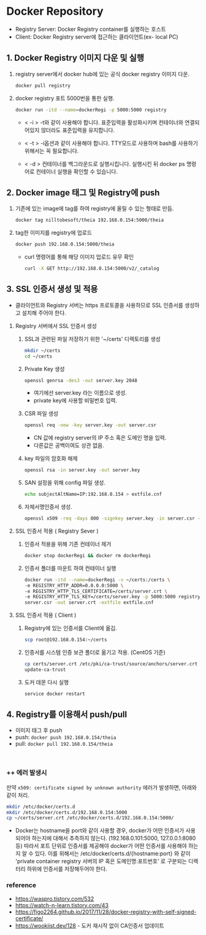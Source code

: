 # Docker Repository

- Registry Server: Docker Registry container를 실행하는 호스트
- Client: Docker Registry server에 접근하는 클라이언트(ex- local PC)

## 1. Docker Registry 이미지 다운 및 실행

1. registry server에서 docker hub에 있는 공식 docker registry 이미지 다운.

   ```sh
   docker pull registry
   ```

2. docker registry 포트 5000번을 통한 실행.

   ```sh
   docker run -itd --name=dockerRegi -p 5000:5000 registry
   ```

   - < -i > -t와 같이 사용해야 합니다. 표준입력을 활성화시키며 컨테이너와 연결되어있지 않더라도 표준입력을 유지합니다.

   - < -t > -i옵션과 같이 사용해야 합니다. TTY모드로 사용하며 bash를 사용하기 위해서는 꼭 필요합니다.

   - < -d > 컨테이너를 백그라운드로 실행시킵니다. 실행시킨 뒤 docker ps 명령어로 컨테이너 실행을 확인할 수 있습니다.

## 2. Docker image 태그 및 Registry에 push

1. 기존에 있는 image에 tag를 하여 registry에 올릴 수 있는 형태로 만듬.

   ```sh
   docker tag nilltobesoft/theia 192.168.0.154:5000/theia
   ```

2. tag한 이미지를 registry에 업로드

   ```sh
   docker push 192.168.0.154:5000/theia
   ```

   - curl 명령어를 통해 해당 이미지 업로드 유무 확인

     ```sh
     curl -X GET http://192.168.0.154:5000/v2/_catalog
     ```

## 3. SSL 인증서 생성 및 적용

- 클라이언트와 Registry 서버는 https 프로토콜을 사용하므로 SSL 인증서를 생성하고 설치해 주어야 한다.

1. Registry 서버에서 SSL 인증서 생성

   1. SSL과 관련된 파일 저장하기 위한 '~/certs' 디렉토리를 생성

      ```sh
      mkdir ~/certs
      cd ~/certs
      ```

   2. Private Key 생성

      ```sh
      openssl genrsa -des3 -out server.key 2048
      ```

      - 여기에선 server.key 라는 이름으로 생성.
      - private key에 사용할 비밀번호 입력.

   3. CSR 파일 생성

      ```sh
      openssl req -new -key server.key -out server.csr
      ```

      - CN 값에 registry server의 IP 주소 혹은 도메인 명을 입력.
      - 다른값은 공백이여도 상관 없음.

   4. key 파일의 암호화 해제

      ```sh
      openssl rsa -in server.key -out server.key
      ```

   5. SAN 설정을 위해 config 파일 생성.

      ```sh
      echo subjectAltName=IP:192.168.0.154 > extfile.cnf
      ```

   6. 자체서명인증서 생성.

      ```sh
      openssl x509 -req -days 800 -signkey server.key -in server.csr -out server.crt -extfile extfile.cnf
      ```

2. SSL 인증서 적용 ( Registry Sever )

   1. 인증서 적용을 위해 기존 컨테이너 제거

      ```sh
      docker stop dockerRegi && docker rm dockerRegi
      ```

   2. 인증서 폴더를 마운트 하여 컨테이너 실행

      ```sh
      docker run -itd --name=dockerRegi -v ~/certs:/certs \
      -e REGISTRY_HTTP_ADDR=0.0.0.0:5000 \
      -e REGISTRY_HTTP_TLS_CERTIFICATE=/certs/server.crt \
      -e REGISTRY_HTTP_TLS_KEY=/certs/server.key -p 5000:5000 registry
      server.csr -out server.crt -extfile extfile.cnf
      ```

3. SSL 인증서 적용 ( Client )

   1. Registry에 있는 인증서를 Client에 옮김.

      ```sh
      scp root@192.168.0.154:~/certs
      ```

   2. 인증서를 시스템 인증 보관 폴더로 옮기고 적용. (CentOS 기준)

      ```sh
      cp certs/server.crt /etc/pki/ca-trust/source/anchors/server.crt
      update-ca-trust
      ```

   3. 도커 데몬 다시 실행

      ```sh
      service docker restart
      ```

## 4. Registry를 이용해서 push/pull

- 이미지 태그 후 push
- push: `docker push 192.168.0.154/theia`
- pull: `docker pull 192.168.0.154/theia`

</br>

### ++ 에러 발생시

만약 `x509: certificate signed by unknown authority` 에러가 발생하면, 아래와 같이 처리.

```sh
mkdir /etc/docker/certs.d
mkdir /etc/docker/certs.d/192.168.0.154:5000
cp ~/certs/server.crt /etc/docker/certs.d/192.168.0.154:5000/
```

- Docker는 hostname을 port와 같이 사용할 경우, docker가 어떤 인증서가 사용되어야 하는지에 대해서 추측하지 않는다. (192.168.0.101:5000, 127.0.0.1:8080 등) 따라서 포트 단위로 인증서를 제공해야 docker가 어떤 인증서를 사용해야 하는지 알 수 있다. 이를 위해서는 /etc/docker/certs.d/{hostname:port} 와 같이 'private container registry 서버의 IP 혹은 도메인명:포트번호' 로 구분되는 디렉터리 하위에 인증서를 저장해두어야 한다.

### reference

- https://waspro.tistory.com/532
- https://watch-n-learn.tistory.com/43
- https://figo2264.github.io/2017/11/28/docker-registry-with-self-signed-certificate/
- https://wookiist.dev/128 - 도커 재시작 없이 CA인증서 업데이트
